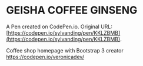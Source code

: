 # GEISHA COFFEE GINSENG

A Pen created on CodePen.io. Original URL: [https://codepen.io/sylvanding/pen/KKLZBMB](https://codepen.io/sylvanding/pen/KKLZBMB).

Coffee shop homepage  with Bootstrap 3
creator  https://codepen.io/veronicadev/
